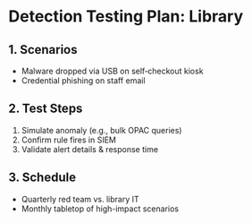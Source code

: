 # Detection Testing Plan: Library

## 1. Scenarios
- Malware dropped via USB on self‐checkout kiosk  
- Credential phishing on staff email  

## 2. Test Steps
1. Simulate anomaly (e.g., bulk OPAC queries)  
2. Confirm rule fires in SIEM  
3. Validate alert details & response time  

## 3. Schedule  
- Quarterly red team vs. library IT  
- Monthly tabletop of high-impact scenarios  

